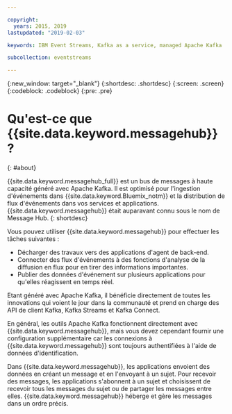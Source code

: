 ```yaml
---

copyright:
  years: 2015, 2019
lastupdated: "2019-02-03"

keywords: IBM Event Streams, Kafka as a service, managed Apache Kafka

subcollection: eventstreams

---
```


{:new_window: target="_blank"}
{:shortdesc: .shortdesc}
{:screen: .screen}
{:codeblock: .codeblock}
{:pre: .pre}

# Qu'est-ce que {{site.data.keyword.messagehub}} ?
{: #about}

{{site.data.keyword.messagehub_full}} est un bus de messages à haute capacité généré avec Apache Kafka. Il est optimisé pour l'ingestion d'événements dans {{site.data.keyword.Bluemix_notm}} et la distribution de flux d'événements dans vos services et applications. {{site.data.keyword.messagehub}} était auparavant connu sous le nom de Message Hub.
{: shortdesc}

Vous pouvez utiliser {{site.data.keyword.messagehub}} pour effectuer les tâches suivantes :

* Décharger des travaux vers des applications d'agent de back-end.
* Connecter des flux d'événements à des fonctions d'analyse de la diffusion en flux pour en tirer des informations importantes.
* Publier des données d'événement sur plusieurs applications pour qu'elles réagissent en temps réel.

Etant généré avec Apache Kafka, il bénéficie directement de toutes les innovations qui voient le jour dans la communauté et prend en charge des API de client Kafka, Kafka Streams et Kafka Connect.

En général, les outils Apache Kafka fonctionnent directement avec {{site.data.keyword.messagehub}}, mais vous devez cependant fournir une configuration supplémentaire car les connexions à {{site.data.keyword.messagehub}} sont toujours authentifiées à l'aide de données d'identification.

Dans {{site.data.keyword.messagehub}}, les applications envoient des données en créant un message et en l'envoyant à un sujet. Pour recevoir des messages, les applications s'abonnent à un sujet et choisissent de recevoir tous les messages du sujet ou de partager les messages entre elles.
{{site.data.keyword.messagehub}} héberge et gère les messages dans un ordre précis. 




